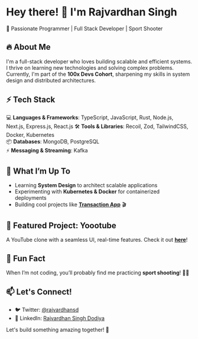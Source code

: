 # Hey there! 👋 I'm Rajvardhan Singh  

🚀 Passionate Programmer | Full Stack Developer | Sport Shooter  

## 🔥 About Me  
I'm a full-stack developer who loves building scalable and efficient systems. I thrive on learning new technologies and solving complex problems. Currently, I'm part of the **100x Devs Cohort**, sharpening my skills in system design and distributed architectures.  

## ⚡ Tech Stack  
💻 **Languages & Frameworks**: TypeScript, JavaScript, Rust, Node.js, Next.js, Express.js, React.js
🛠 **Tools & Libraries**: Recoil, Zod, TailwindCSS, Docker, Kubernetes  
📦 **Databases**: MongoDB, PostgreSQL  
⚡ **Messaging & Streaming**: Kafka  

## 🎯 What I’m Up To  
- Learning **System Design** to architect scalable applications  
- Experimenting with **Kubernetes & Docker** for containerized deployments  
- Building cool projects like **[Transaction App](https://github.com/0xRajvardhan/Transaction-App)** 🎬  

## 📌 Featured Project: Yoootube  
A YouTube clone with a seamless UI, real-time features. Check it out **[here](https://github.com/0xRajvardhan/Yoootube)**!  

## 🎯 Fun Fact  
When I’m not coding, you’ll probably find me practicing **sport shooting**! 🎯🏅  

## 📫 Let's Connect!  
- 🐦 Twitter: [@rajvardhansd](https://twitter.com/rajvardhansd)  
- 💼 LinkedIn: [Rajvardhan Singh Dodiya](https://www.linkedin.com/in/rajvardhan-singh-dodiya/)  

Let's build something amazing together! 🚀  

